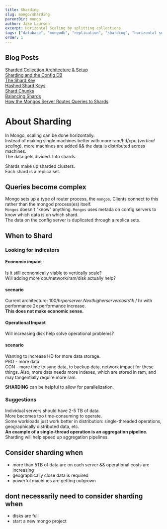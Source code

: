 ```yaml
---
title: Sharding
slug: mongo/sharding
parentDir: mongo
author: Jake Laursen
excerpt: Horizontal Scaling by splitting collections
tags: ["database", "mongodb", "replication", "sharding", "horizontal scaling"]
order: 1
---
```


## Blog Posts

[Sharded Collection Architecture & Setup](/mongo/sharding/architecture)  
[Sharding and the Config DB](/mongo/sharding/config-db)  
[The Shard Key](/mongo/sharding/the-shard-key)  
[Hashed Shard Keys](/mongo/sharding/hashed-shard-keys)  
[Shard Chunks](/mongo/sharding/chunks)  
[Balancing Shards](/mongo/sharding/balancing)  
[How the Mongos Server Routes Queries to Shards](/mongo/sharding/how-mongos-routes-queries)

# About Sharding

In Mongo, scaling can be done horizontally.  
Instead of making single machines better with more ram/hd/cpu (_vertical scaling_), more machines are added && the data is distributed across machines.  
The data gets divided. Into shards.

Shards make up sharded clusters.  
Each shard is a replica set.

## Queries become complex

Mongo sets up a type of router process, the `mongos`. Clients connect to this rather than the mongod process(es) itself.  
`Mongos` doesn't "know" anything. `Mongos` uses metada on config servers to know which data is on which shard.  
The data on the config server is duplicated through a replica sets.

## When to Shard

### Looking for indicators

#### Economic impact

Is it still economically viable to vertically scale?  
Will adding more cpu/network/ram/disk actually help?

#### scenario

Current architecture: 100$/hr per server.  
Next higher server costs 1k$ / hr with performance 2x performance increase.  
**This does not make economic sense.**

#### Operational Impact

Will increasing disk help solve operational problems?

#### scenario

Wanting to increase HD for more data storage.  
PRO - more data.  
CON - more time to sync data, to backup data, network impact for these things. Also, more data needs more indexes, which are stored in ram, and may tangentially require more ram.

**SHARDING** can be helpful to allow for parallelization.

### Suggestions

Individual servers should have 2-5 TB of data.  
More becomes too time-consuming to operate.  
Some workloads just work better in distribution: single-threaded operations, geographically distributed data, etc.  
**An example of a single-thread operation is an aggregation pipeline.**  
Sharding will help speed up aggregation pipelines.

## Consider sharding when

- more than 5TB of data are on each server && operational costs are increasing
- geographically close data is required
- powerful machines are getting outgrown

## dont necessarily need to consider sharding when

- disks are full
- start a new mongo project
